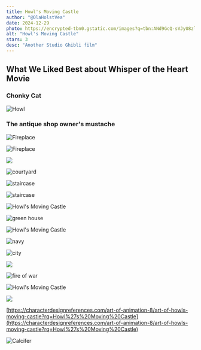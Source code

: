 ```yaml
---
title: Howl's Moving Castle
author: "@OlaHolstVea"
date: 2024-12-29
photo: https://encrypted-tbn0.gstatic.com/images?q=tbn:ANd9GcQ-sVJyU8zl_DMoFcAuhyozsdNUkvTLAHC7_g&s
alt: "Howl's Moving Castle"
stars: 3
desc: "Another Studio Ghibli film"
---
```


## What We Liked Best about Whisper of the Heart Movie

### Chonky Cat

![Howl](https://images.squarespace-cdn.com/content/v1/54fc8146e4b02a22841f4df7/1569589282282-GODYLQYB6W1OW39WKVMW/Art+of+Howl%27s+Moving+Castle+B+-+2.jpg?format=1000w)

### The antique shop owner's mustache

![Fireplace](https://images.squarespace-cdn.com/content/v1/54fc8146e4b02a22841f4df7/1569587027947-VSKT5NWZN5L42WWZOSQK/Art+of+Howl%27s+Moving+Castle+B+-+16.jpg?format=1000w)

![Fireplace](https://images.squarespace-cdn.com/content/v1/54fc8146e4b02a22841f4df7/1569587984782-9KK7CQ0QNZ468IASF3TH/Art+of+Howl%27s+Moving+Castle+E+-+128.jpg?format=1000w)

![](https://images.squarespace-cdn.com/content/v1/54fc8146e4b02a22841f4df7/1569589389200-5C5YRPZD0H6711AV2QTN/Art+of+Howl%27s+Moving+Castle+B+-+47.jpg?format=1000w)

![courtyard](https://images.squarespace-cdn.com/content/v1/54fc8146e4b02a22841f4df7/1569587153272-0TBQS84VPIN04J8G2O1O/Art+of+Howl%27s+Moving+Castle+C+-+6.png?format=1000w)

![staircase](https://images.squarespace-cdn.com/content/v1/54fc8146e4b02a22841f4df7/1569587207800-K4WI0DU0Q4THB2T6E2HN/Art+of+Howl%27s+Moving+Castle+C+-+25.jpg?format=1000w)

![staircase](https://images.squarespace-cdn.com/content/v1/54fc8146e4b02a22841f4df7/1569587244094-IBT2YG7PNP4MRDN1UDCU/Art+of+Howl%27s+Moving+Castle+C+-+29.jpg?format=1000w)

![Howl's Moving Castle](https://images.squarespace-cdn.com/content/v1/54fc8146e4b02a22841f4df7/1569587470342-74UG0L06NY1UIZUQ6NT9/Art+of+Howl%27s+Moving+Castle+C5+-+2.jpg?format=1500w)

![green house](https://images.squarespace-cdn.com/content/v1/54fc8146e4b02a22841f4df7/1569587472693-L50TAKZOBN4VA2XHYX53/Art+of+Howl%27s+Moving+Castle+D+-+5.jpg?format=1000w)

![Howl's Moving Castle](https://images.squarespace-cdn.com/content/v1/54fc8146e4b02a22841f4df7/1569587507190-QR7M7P26A2T0H45UEUBN/Art+of+Howl%27s+Moving+Castle+D+-+15.jpg?format=1000w)

![navy](https://images.squarespace-cdn.com/content/v1/54fc8146e4b02a22841f4df7/1569587705178-9KPTQXTUBQX453IPC6MF/Art+of+Howl%27s+Moving+Castle+E+-+67.png?format=1000w)

![city](https://images.squarespace-cdn.com/content/v1/54fc8146e4b02a22841f4df7/1569587774673-G9XUL8Q4JROF7QXQSFUC/Art+of+Howl%27s+Moving+Castle+E+-+79.jpg?format=1500w)

![](https://images.squarespace-cdn.com/content/v1/54fc8146e4b02a22841f4df7/1569587984782-9KK7CQ0QNZ468IASF3TH/Art+of+Howl%27s+Moving+Castle+E+-+128.jpg?format=1000w)

![fire of war](https://images.squarespace-cdn.com/content/v1/54fc8146e4b02a22841f4df7/1569587987743-46G1HKJVKC2EKJBH68FV/Art+of+Howl%27s+Moving+Castle+E3+-+1.jpg?format=1000w)

![Howl's Moving Castle](https://images.squarespace-cdn.com/content/v1/54fc8146e4b02a22841f4df7/1569588043371-8JUQNZ908N35XJUAKKG0/Art+of+Howl%27s+Moving+Castle+G+-+1.jpg?format=1000w)

![](https://images.squarespace-cdn.com/content/v1/54fc8146e4b02a22841f4df7/1716723919603-UY8NNOIPY99V9H9KVNLC/cover%2B9.jpg?format=2500w)

[https://characterdesignreferences.com/art-of-animation-8/art-of-howls-moving-castle?rq=Howl%27s%20Moving%20Castle](https://characterdesignreferences.com/art-of-animation-8/art-of-howls-moving-castle?rq=Howl%27s%20Moving%20Castle)

![Calcifer](https://static.wikia.nocookie.net/howlscastle/images/2/2e/Calcifer.jpg/revision/latest?cb=20120510003203)
